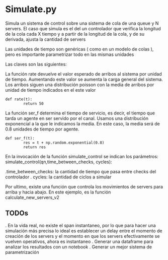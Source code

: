 # Simulate.py

Simula un sistema de control sobre una sistema de cola de una queue y N servers. El caso que simula es el del un controlador que verifica la longitud de la cola cada X tiempo y a partir de la longitud de la cola, y de su derivada, ajusta la cantidad de servers

Las unidades de tiempo son genéricas ( como en un modelo de colas ), pero es importante parametrizar todo en las mismas unidades

Las claves son las siguientes: 

La función rate devuelve el valor esperado de arribos al sistema por unidad de tiempo. Aumentando este valor se aumenta la carga general del sistema. Los arribos siguen una distribución poisson con la media de arribos por unidad de tiempo indicados en el este valor
```
def rate(t):
        return 50
```

La función ser_f determina el tiempo de servicio, es decir, el tiempo que tarda un agente en ser servido por el canal. Usamos una distribución exponencial a la que le indicamos la media. En este caso, la media será de 0.8 unidades de tiempo por agente. 
```
def ser_f(t):
        res = t + np.random.exponential(0.8)
        return res

```

En la invocación de la función simulate_control se indican los parámetros: 
simulate_control(qn,time_between_checks, cycles):

.time_between_checks: la cantidad de tiempo que pasa entre checks del controlador
. cycles: la cantidad de ciclos a simular


Por ultimo, existe una función que controla los movimientos de servers para arriba y hacia abajo. En este ejemplo, es la función calculate_new_servers_v2




## TODOs
. En la vida real, no existe  el span instantaneo, por lo que para hacer una simulación más precisa lo ideal es establecer un delay entre el momento de creación de los servers y el momento en que los servers efectivamente se vuelven operativos, ahora es instantaneo
. Generar una dataframe para analizar los resultados con un notebook
. Generar un mejor sistema de parametrización 
